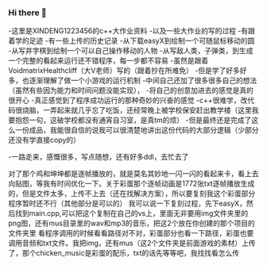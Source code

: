 ### Hi there 👋

<!--
**XINDENG123456/XINDENG123456** is a ✨ _special_ ✨ repository because its `README.md` (this file) appears on your GitHub profile.

Here are some ideas to get you started:

- 🔭 I’m currently working on ...
- 🌱 I’m currently learning ...
- 👯 I’m looking to collaborate on ...
- 🤔 I’m looking for help with ...
- 💬 Ask me about ...
- 📫 How to reach me: ...
- 😄 Pronouns: ...
- ⚡ Fun fact: ...
-->
-这里是XINDENG1223456的c++大作业资料
-以及一些大作业的写的过程
-有跟着学的足迹
-有一些上传的历史记录
-从下载easyX到绘制一个可随鼠标移动的圆
-从写井字棋到绘制一个可以自己操作移动的人物
-从写敌人类，子弹类，到生成一个完整的看起来运行还不错程序，每一步都不容易
-虽然是跟着VoidmatrixHealthcliff（大V老师）写的（跟着抄在所难免）
-但是学了好多好多，也逐渐理解了做一个小游戏的运行机制
-中间自己还加了很多很多自己的想法（虽然有些因为能力和时间问题没能实现），
-将自己的创意加进去的感觉是真的很开心
-真正感觉到了程序成功运行的那种奇妙的兴奋的感觉
-c++很难学，改代码很烧脑，一弄起来就几乎忘了吃饭，还经常晚上被学校保安赶出教学楼（这里我要抱怨一句，这破学校都没有通宵自习室，是真tm的烦）
-但是最终还是完成了这么一份成品，我能很自信的说我可以很清楚地讲出这份代码的大部分逻辑（少部分还没有学直接copy的）

-一路走来，感慨很多，写点随想，还有好多ddl，去忙去了

对了那个鸡和坤坤都是逐帧播放的，就是莫名其妙地一闪一闪的看起来卡，看上去向贴图，等我有时间优化一下。关于彩蛋那个逐帧动画是1772张txt逐帧播放生成的，但是文件太多，上传不上去（还在找解决方案），所以要复刻我这个彩蛋部分程序暂时还不行（其他部分是可以的）
我可以说一下复刻过程，先下easyX，然后找到main.cpp,可以把这个复制在自己的vs上，里面无非要用img文件夹里的png图，还有mus目录里的wav和mp3的音乐，把这2个放在你创建的那个项目的文件夹里
看程序调用的时候看看路径对不对，彩蛋部分也看一下路径，彩蛋也要调用音频和txt文件。我把img，还有mus（这2个文件夹是前面游戏的素材）上传了，那个chicken_music是彩蛋的配乐，txt的话先等等吧，我找找看怎么传

